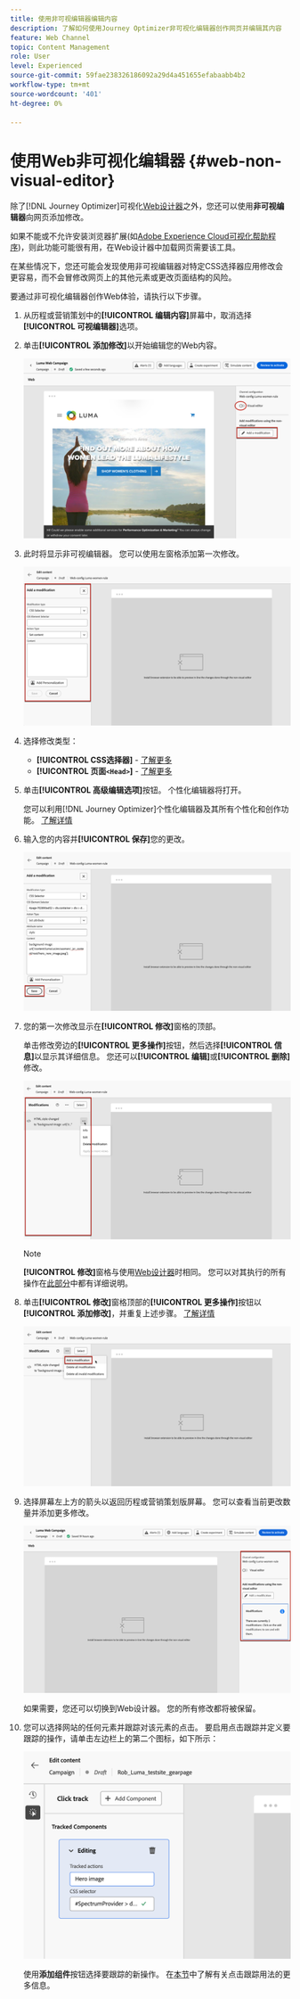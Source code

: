 ```yaml
---
title: 使用非可视编辑器编辑内容
description: 了解如何使用Journey Optimizer非可视化编辑器创作网页并编辑其内容
feature: Web Channel
topic: Content Management
role: User
level: Experienced
source-git-commit: 59fae238326186092a29d4a451655efabaabb4b2
workflow-type: tm+mt
source-wordcount: '401'
ht-degree: 0%

---
```


# 使用Web非可视化编辑器 {#web-non-visual-editor}

除了[!DNL Journey Optimizer]可视化[Web设计器](web-visual-editor.md)之外，您还可以使用&#x200B;**非可视编辑器**&#x200B;向网页添加修改。

如果不能或不允许安装浏览器扩展(如[Adobe Experience Cloud可视化帮助程序](web-prerequisites.md#visual-authoring-prerequisites))，则此功能可能很有用，在Web设计器中加载网页需要该工具。

在某些情况下，您还可能会发现使用非可视编辑器对特定CSS选择器应用修改会更容易，而不会冒修改网页上的其他元素或更改页面结构的风险。

要通过非可视化编辑器创作Web体验，请执行以下步骤。

1. 从历程或营销策划中的&#x200B;**[!UICONTROL 编辑内容]**&#x200B;屏幕中，取消选择&#x200B;**[!UICONTROL 可视编辑器]**&#x200B;选项。

1. 单击&#x200B;**[!UICONTROL 添加修改]**&#x200B;以开始编辑您的Web内容。

   ![](assets/web-campaign-add-modification-button.png)

1. 此时将显示非可视编辑器。 您可以使用左窗格添加第一次修改。

   ![](assets/web-non-visual-editor.png)

1. 选择修改类型：

   * **[!UICONTROL CSS选择器]** - [了解更多](manage-web-modifications.md#css-selector)
   * **[!UICONTROL 页面`<Head>`]** - [了解更多](manage-web-modifications.md#page-head)

1. 单击&#x200B;**[!UICONTROL 高级编辑选项]**&#x200B;按钮。 个性化编辑器将打开。

   您可以利用[!DNL Journey Optimizer]个性化编辑器及其所有个性化和创作功能。 [了解详情](../personalization/personalization-build-expressions.md)

1. 输入您的内容并&#x200B;**[!UICONTROL 保存]**&#x200B;您的更改。

   ![](assets/web-non-visual-editor-ex-save.png)

1. 您的第一次修改显示在&#x200B;**[!UICONTROL 修改]**&#x200B;窗格的顶部。

   单击修改旁边的&#x200B;**[!UICONTROL 更多操作]**&#x200B;按钮，然后选择&#x200B;**[!UICONTROL 信息]**&#x200B;以显示其详细信息。 您还可以&#x200B;**[!UICONTROL 编辑]**&#x200B;或&#x200B;**[!UICONTROL 删除]**&#x200B;修改。

   ![](assets/web-non-visual-editor-ex-more.png)

   >[!NOTE]
   >
   >**[!UICONTROL 修改]**&#x200B;窗格与使用[Web设计器](web-visual-editor.md)时相同。 您可以对其执行的所有操作在[此部分](manage-web-modifications.md#use-modifications-pane)中都有详细说明。

1. 单击&#x200B;**[!UICONTROL 修改]**&#x200B;窗格顶部的&#x200B;**[!UICONTROL 更多操作]**&#x200B;按钮以&#x200B;**[!UICONTROL 添加修改]**，并重复上述步骤。 [了解详情](manage-web-modifications.md#add-modifications)

   ![](assets/web-non-visual-editor-more.png)

1. 选择屏幕左上方的箭头以返回历程或营销策划版屏幕。 您可以查看当前更改数量并添加更多修改。

   ![](assets/web-campaign-modifications.png)

   如果需要，您还可以切换到Web设计器。 您的所有修改都将被保留。


1. 您可以选择网站的任何元素并跟踪对该元素的点击。 要启用点击跟踪并定义要跟踪的操作，请单击左边栏上的第二个图标，如下所示：

   ![](assets/web-campaign-click.png)

   使用&#x200B;**添加组件**&#x200B;按钮选择要跟踪的新操作。 在[本节](monitor-web-experiences.md#use-click-tracking)中了解有关点击跟踪用法的更多信息。
